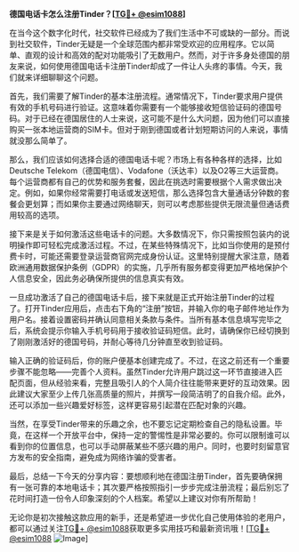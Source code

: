 **德国电话卡怎么注册Tinder？[[TG💪+ @esim1088](https://t.me/s/esim1088)]**

在当今这个数字化时代，社交软件已经成为了我们生活中不可或缺的一部分。而说到社交软件，Tinder无疑是一个全球范围内都非常受欢迎的应用程序。它以简单、直观的设计和高效的配对功能吸引了无数用户。然而，对于许多身处德国的朋友来说，如何使用德国电话卡注册Tinder却成了一件让人头疼的事情。今天，我们就来详细聊聊这个问题。

首先，我们需要了解Tinder的基本注册流程。通常情况下，Tinder要求用户提供有效的手机号码进行验证。这意味着你需要有一个能够接收短信验证码的德国号码。对于已经在德国居住的人士来说，这可能不是什么大问题，因为他们可以直接购买一张本地运营商的SIM卡。但对于刚到德国或者计划短期访问的人来说，事情就没那么简单了。

那么，我们应该如何选择合适的德国电话卡呢？市场上有各种各样的选择，比如Deutsche Telekom（德国电信）、Vodafone（沃达丰）以及O2等三大运营商。每个运营商都有自己的优势和服务套餐，因此在挑选时需要根据个人需求做出决定。例如，如果你经常需要打电话或发送短信，那么选择包含大量通话分钟数的套餐会更划算；而如果你主要通过网络聊天，则可以考虑那些提供无限流量但通话费用较高的选项。

接下来是关于如何激活这些电话卡的问题。大多数情况下，你只需按照包装内的说明操作即可轻松完成激活过程。不过，在某些特殊情况下，比如当你使用的是预付费卡时，可能还需要登录运营商官网完成身份认证。这里特别提醒大家注意，随着欧洲通用数据保护条例（GDPR）的实施，几乎所有服务都变得更加严格地保护个人信息安全，因此务必确保所提供的信息真实有效。

一旦成功激活了自己的德国电话卡后，接下来就是正式开始注册Tinder的过程了。打开Tinder应用后，点击右下角的“注册”按钮，并输入你的电子邮件地址作为用户名。接着设置密码并确认同意相关条款与条件。当所有基本信息填写完毕之后，系统会提示你输入手机号码用于接收验证码短信。此时，请确保你已经切换到了刚刚激活好的德国号码，并耐心等待几分钟直至收到验证码。

输入正确的验证码后，你的账户便基本创建完成了。不过，在这之前还有一个重要步骤不能忽略——完善个人资料。虽然Tinder允许用户跳过这一环节直接进入匹配页面，但从经验来看，完整且吸引人的个人简介往往能带来更好的互动效果。因此建议大家至少上传几张高质量的照片，并撰写一段简洁明了的自我介绍。此外，还可以添加一些兴趣爱好标签，这样更容易引起潜在匹配对象的兴趣。

当然，在享受Tinder带来的乐趣之余，也不要忘记定期检查自己的隐私设置。毕竟，在这样一个开放平台中，保持一定的警惕性是非常必要的。你可以限制谁可以看到你的位置信息，也可以手动屏蔽某些不感兴趣的用户。同时，也要时刻留意官方发布的安全指南，避免成为网络诈骗的受害者。

最后，总结一下今天的分享内容：要想顺利地在德国注册Tinder，首先要确保拥有一张可靠的本地电话卡；其次要严格按照指引一步步完成注册流程；最后别忘了花时间打造一份令人印象深刻的个人档案。希望以上建议对你有所帮助！

无论你是初次接触这款应用的新手，还是希望进一步优化自己使用体验的老用户，都可以通过关注[TG💪+ @esim1088](https://t.me/s/esim1088)获取更多实用技巧和最新资讯哦！[[TG💪+ @esim1088](https://t.me/s/esim1088) ![Image](https://i.postimg.cc/4NQfJmqS/Snipaste-2025-05-13-00-14-12.png)]